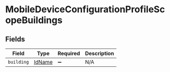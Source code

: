 # MobileDeviceConfigurationProfileScopeBuildings


## Fields

| Field                                   | Type                                    | Required                                | Description                             |
| --------------------------------------- | --------------------------------------- | --------------------------------------- | --------------------------------------- |
| `building`                              | [IdName](../../models/shared/idname.md) | :heavy_minus_sign:                      | N/A                                     |